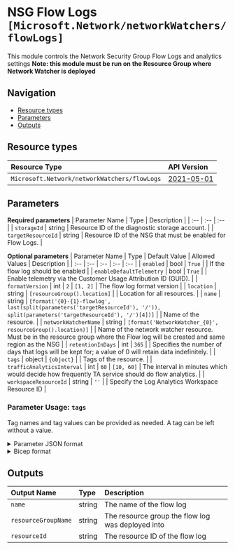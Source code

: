 # NSG Flow Logs `[Microsoft.Network/networkWatchers/flowLogs]`

This module controls the Network Security Group Flow Logs and analytics settings
**Note: this module must be run on the Resource Group where Network Watcher is deployed**

## Navigation

- [Resource types](#Resource-types)
- [Parameters](#Parameters)
- [Outputs](#Outputs)

## Resource types

| Resource Type | API Version |
| :-- | :-- |
| `Microsoft.Network/networkWatchers/flowLogs` | [2021-05-01](https://docs.microsoft.com/en-us/azure/templates/Microsoft.Network/2021-05-01/networkWatchers/flowLogs) |

## Parameters

**Required parameters**
| Parameter Name | Type | Description |
| :-- | :-- | :-- |
| `storageId` | string | Resource ID of the diagnostic storage account. |
| `targetResourceId` | string | Resource ID of the NSG that must be enabled for Flow Logs. |

**Optional parameters**
| Parameter Name | Type | Default Value | Allowed Values | Description |
| :-- | :-- | :-- | :-- | :-- |
| `enabled` | bool | `True` |  | If the flow log should be enabled |
| `enableDefaultTelemetry` | bool | `True` |  | Enable telemetry via the Customer Usage Attribution ID (GUID). |
| `formatVersion` | int | `2` | `[1, 2]` | The flow log format version |
| `location` | string | `[resourceGroup().location]` |  | Location for all resources. |
| `name` | string | `[format('{0}-{1}-flowlog', last(split(parameters('targetResourceId'), '/')), split(parameters('targetResourceId'), '/')[4])]` |  | Name of the resource. |
| `networkWatcherName` | string | `[format('NetworkWatcher_{0}', resourceGroup().location)]` |  | Name of the network watcher resource. Must be in the resource group where the Flow log will be created and same region as the NSG |
| `retentionInDays` | int | `365` |  | Specifies the number of days that logs will be kept for; a value of 0 will retain data indefinitely. |
| `tags` | object | `{object}` |  | Tags of the resource. |
| `trafficAnalyticsInterval` | int | `60` | `[10, 60]` | The interval in minutes which would decide how frequently TA service should do flow analytics. |
| `workspaceResourceId` | string | `''` |  | Specify the Log Analytics Workspace Resource ID |


### Parameter Usage: `tags`

Tag names and tag values can be provided as needed. A tag can be left without a value.

<details>

<summary>Parameter JSON format</summary>

```json
"tags": {
    "value": {
        "Environment": "Non-Prod",
        "Contact": "test.user@testcompany.com",
        "PurchaseOrder": "1234",
        "CostCenter": "7890",
        "ServiceName": "DeploymentValidation",
        "Role": "DeploymentValidation"
    }
}
```

</details>

<details>

<summary>Bicep format</summary>

```bicep
tags: {
    Environment: 'Non-Prod'
    Contact: 'test.user@testcompany.com'
    PurchaseOrder: '1234'
    CostCenter: '7890'
    ServiceName: 'DeploymentValidation'
    Role: 'DeploymentValidation'
}
```

</details>
<p>

## Outputs

| Output Name | Type | Description |
| :-- | :-- | :-- |
| `name` | string | The name of the flow log |
| `resourceGroupName` | string | The resource group the flow log was deployed into |
| `resourceId` | string | The resource ID of the flow log |


